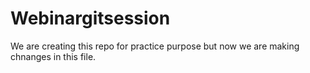 # Webinargitsession
We are creating this repo for practice purpose but now we are making chnanges in this file.
